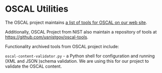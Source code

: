 # OSCAL Utilities

The OSCAL project maintains [a list of tools for OSCAL on our web site](https://pages.nist.gov/OSCAL/tools/ "OSCAL tools page").

Additionally, OSCAL Project from NIST also maintain a repository of tools at https://github.com/usnistgov/oscal-tools.

Functionality archived tools from OSCAL project include:

`oscal-content-validator.py` - a Python shell for configuration and running (XML and JSON )schema validation. We are using this for our project to validate the OSCAL content.
